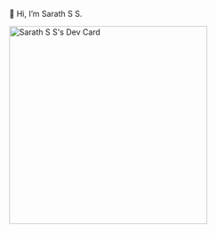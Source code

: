 👋 Hi, I’m Sarath S S.


<a href="https://app.daily.dev/sarathss"><img src="https://api.daily.dev/devcards/v2/GXMawH5fRjerrMQrThGj9.png?type=default&r=282" width="356" alt="Sarath S S's Dev Card"/></a>

